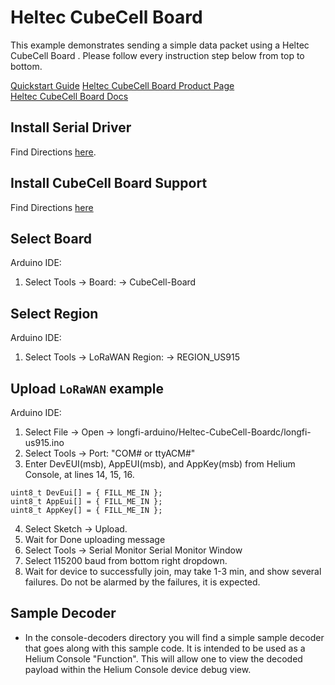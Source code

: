 # Heltec CubeCell Board 

This example demonstrates sending a simple data packet using a Heltec CubeCell Board . Please follow every instruction step below from top to bottom.

[Quickstart Guide](https://developer.helium.com/devices/arduino-quickstart/heltec-cubecell-board)
[Heltec CubeCell Board Product Page](https://heltec.org/project/htcc-ab01/)  
[Heltec CubeCell Board Docs](https://heltec-automation-docs.readthedocs.io/en/latest/cubecell/quick_start.html#)

## Install Serial Driver
Find Directions [here](https://heltec-automation-docs.readthedocs.io/en/latest/general/establish_serial_connection.html).

## Install CubeCell Board Support
Find Directions [here](https://heltec-automation-docs.readthedocs.io/en/latest/cubecell/quick_start.html#install-cubecell-relevant-framework)

## Select Board
Arduino IDE:  
1. Select Tools -> Board: -> CubeCell-Board

## Select Region
Arduino IDE:  
1. Select Tools -> LoRaWAN Region: -> REGION_US915

## Upload `LoRaWAN` example
Arduino IDE:  
1. Select File -> Open -> longfi-arduino/Heltec-CubeCell-Boardc/longfi-us915.ino
2. Select Tools -> Port: "COM# or ttyACM#" 
3. Enter DevEUI(msb), AppEUI(msb), and AppKey(msb) from Helium Console, at lines 14, 15, 16. 
```
uint8_t DevEui[] = { FILL_ME_IN };
uint8_t AppEui[] = { FILL_ME_IN };
uint8_t AppKey[] = { FILL_ME_IN };
```
4. Select Sketch -> Upload.
5. Wait for Done uploading message
6. Select Tools -> Serial Monitor
Serial Monitor Window
1. Select 115200 baud from bottom right dropdown.
2. Wait for device to successfully join, may take 1-3 min, and show several failures. Do not be alarmed by the failures, it is expected.

## Sample Decoder
* In the console-decoders directory you will find a simple sample decoder that goes along with this sample code. It is intended to be used as a Helium Console "Function". This will allow one to view the decoded payload within the Helium Console device debug view.
